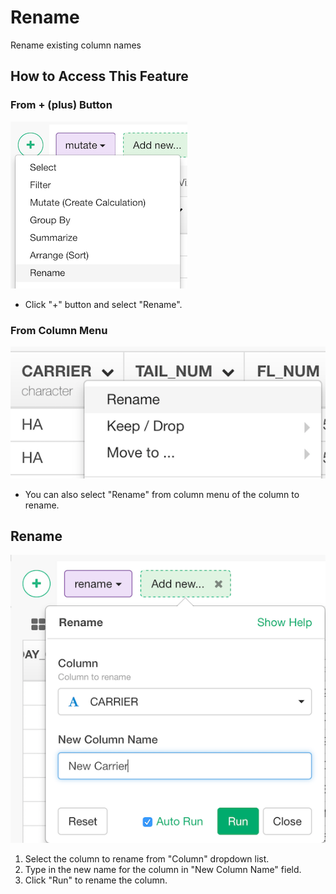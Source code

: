 # Rename
Rename existing column names

## How to Access This Feature

### From + (plus) Button
![](images/command-rename-df-menu.png)
* Click "+" button and select "Rename".

### From Column Menu
![](images/command-rename-column-menu.png)

* You can also select "Rename" from column menu of the column to rename.

## Rename
![](images/rename.png)

1. Select the column to rename from "Column" dropdown list.
2. Type in the new name for the column in "New Column Name" field.
3. Click "Run" to rename the column.
